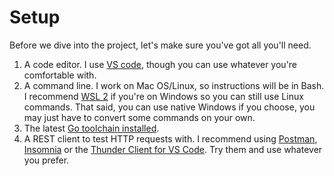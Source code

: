 # Setup

Before we dive into the project, let's make sure you've got all you'll need.

1. A code editor. I use [VS code](https://code.visualstudio.com/), though you can use whatever you're comfortable with.
2. A command line. I work on Mac OS/Linux, so instructions will be in Bash. I recommend [WSL 2](https://docs.microsoft.com/en-us/windows/wsl/install) if you're on Windows so you can still use Linux commands. That said, you can use native Windows if you choose, you may just have to convert some commands on your own.
3. The latest [Go toolchain installed](https://golang.org/doc/install).
4. A REST client to test HTTP requests with. I recommend using [Postman](https://www.postman.com/), [Insomnia](https://insomnia.rest/) or the [Thunder Client for VS Code](https://marketplace.visualstudio.com/items?itemName=rangav.vscode-thunder-client). Try them and use whatever you prefer.
